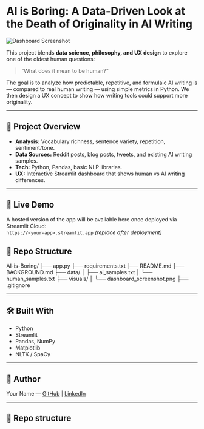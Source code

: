 # AI is Boring: A Data-Driven Look at the Death of Originality in AI Writing

![Dashboard Screenshot](visuals/dashboard_screenshot.png)

This project blends **data science, philosophy, and UX design** to explore one of the oldest human questions:  
> “What does it mean to be human?”

The goal is to analyze how predictable, repetitive, and formulaic AI writing is — compared to real human writing — using simple metrics in Python. We then design a UX concept to show how writing tools could support more originality.

---

## 🎯 Project Overview

- **Analysis:** Vocabulary richness, sentence variety, repetition, sentiment/tone.  
- **Data Sources:** Reddit posts, blog posts, tweets, and existing AI writing samples.  
- **Tech:** Python, Pandas, basic NLP libraries.  
- **UX:** Interactive Streamlit dashboard that shows human vs AI writing differences.

---

## 🔗 Live Demo
A hosted version of the app will be available here once deployed via Streamlit Cloud:  
`https://<your-app>.streamlit.app`  *(replace after deployment)*

## 📂 Repo Structure
AI-is-Boring/
├── app.py
├── requirements.txt
├── README.md
├── BACKGROUND.md
├── data/
│ ├── ai_samples.txt
│ └── human_samples.txt
├── visuals/
│ └── dashboard_screenshot.png
├── .gitignore


---

## 🛠 Built With
- Python  
- Streamlit  
- Pandas, NumPy  
- Matplotlib  
- NLTK / SpaCy

---

## 📜 Author
Your Name — [GitHub](https://github.com/jekeziem) | [LinkedIn](https://linkedin.com/in/jenny-ekeziem/)


---

## 📂 Repo structure
